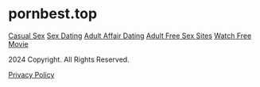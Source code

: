pornbest.top
============

[Casual Sex](https://iocas-wxm.com/pornbest.top?adTagId=f1b1ef70-83ba-11ee-8719-0af22b0bf86b&cpm=5&keywords=Casual+Sex&fallbackUrl=http%3A%2F%2Fifdnzact.com%2F%3Fdn%3Dpornbest.top%26pid%3D9PO755G95) [Sex Dating](https://iocas-wxm.com/pornbest.top?adTagId=f1b1ef70-83ba-11ee-8719-0af22b0bf86b&cpm=5&keywords=Sex+Dating&fallbackUrl=http%3A%2F%2Fifdnzact.com%2F%3Fdn%3Dpornbest.top%26pid%3D9PO755G95) [Adult Affair Dating](https://iocas-wxm.com/pornbest.top?adTagId=f1b1ef70-83ba-11ee-8719-0af22b0bf86b&cpm=5&keywords=Adult+Affair+Dating&fallbackUrl=http%3A%2F%2Fifdnzact.com%2F%3Fdn%3Dpornbest.top%26pid%3D9PO755G95) [Adult Free Sex Sites](https://iocas-wxm.com/pornbest.top?adTagId=f1b1ef70-83ba-11ee-8719-0af22b0bf86b&cpm=5&keywords=Adult+Free+Sex+Sites&fallbackUrl=http%3A%2F%2Fifdnzact.com%2F%3Fdn%3Dpornbest.top%26pid%3D9PO755G95) [Watch Free Movie](https://iocas-wxm.com/pornbest.top?adTagId=f1b1ef70-83ba-11ee-8719-0af22b0bf86b&cpm=5&keywords=Watch+Free+Movie&fallbackUrl=http%3A%2F%2Fifdnzact.com%2F%3Fdn%3Dpornbest.top%26pid%3D9PO755G95)

2024 Copyright. All Rights Reserved.  
  
[Privacy Policy](javascript:void(0);)